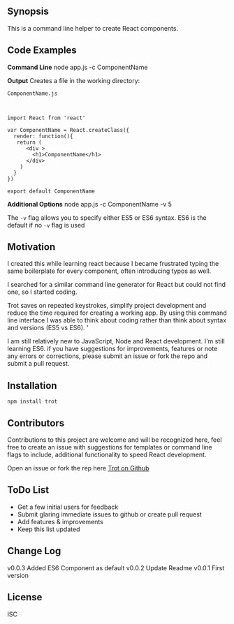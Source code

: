 ## Synopsis

This is a command line helper to create React components.

## Code Examples


**Command Line**
    node app.js -c ComponentName

**Output**
Creates a file in the working directory:

    ComponentName.js



    import React from 'react'

    var ComponentName = React.createClass({
      render: function(){
       return (
          <div >
            <h1>ComponentName</h1>
          </div>
        )
      }
    })

    export default ComponentName

**Additional Options**
    node app.js -c ComponentName -v 5

The ```-v``` flag allows you to specify either ES5 or ES6 syntax.  ES6 is the default if no ```-v``` flag is used


## Motivation

I created this while learning react because I became frustrated typing the same boilerplate for every component, often introducing typos as well.

I searched for a similar command line generator for React but could not find one, so I started coding.

Trot saves on repeated keystrokes, simplify project development and reduce the time required for creating a working app.
By using this command line interface I was able to think about coding rather than think about syntax and versions (ES5 vs ES6). '

I am still relatively new to JavaScript, Node and React development.  I'm still learning ES6. if you have suggestions for improvements, features or note any errors or corrections, please submit an issue or fork the repo and submit a pull request.

## Installation

    npm install trot


## Contributors

Contributions to this project are welcome and will be recognized here,
feel free to create an issue with suggestions for templates or command line flags to include,
additional functionality to speed React development.

Open an issue or fork the rep here [Trot on Github](https://github.com/AdventureBear/trot "Trot on Github")


## ToDo List

* Get a few initial users for feedback
* Submit glaring immediate issues to github or create pull request
* Add features & improvements
* Keep this list updated

## Change Log

v0.0.3  Added ES6 Component as default
v0.0.2  Update Readme
v0.0.1  First version

## License

ISC